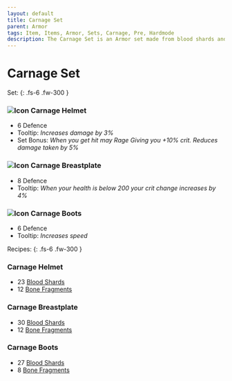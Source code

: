 ```yaml
---
layout: default
title: Carnage Set
parent: Armor
tags: Item, Items, Armor, Sets, Carnage, Pre, Hardmode
description: The Carnage Set is an Armor set made from blood shards and bone fragments and is a mid pre-hardmode set.
---
```


# Carnage Set

Set: 
{: .fs-6 .fw-300 }
### ![Icon](https://github.com/koekmeneer/SupernovaMod/blob/main/Items/Armor/PreHardmode/Carnage/CarnageHelm.png?raw=true) Carnage Helmet
- 6 Defence
- Tooltip: *Increases damage by 3%*
- Set Bonus: *When you get hit may Rage Giving you +10% crit. Reduces damage taken by 5%*

 ### ![Icon](https://github.com/koekmeneer/SupernovaMod/blob/main/Items/Armor/PreHardmode/Carnage/CarnageBreastplate.png?raw=true) Carnage Breastplate 
- 8 Defence
- Tooltip: *When your health is below 200 your crit change increases by 4%*


### ![Icon](https://github.com/koekmeneer/SupernovaMod/blob/main/Items/Armor/PreHardmode/Carnage/CarnageBoots.png?raw=true) Carnage  Boots
- 6 Defence
- Tooltip: *Increases speed*


Recipes: 
{: .fs-6 .fw-300 }
### Carnage Helmet
- 23 [Blood Shards](https://koekmeneer.github.io/SupernovaMod/docs/items/materials/blood_shards)
- 12 [Bone Fragments](https://koekmeneer.github.io/SupernovaMod/docs/items/materials/bone_fragment)


### Carnage Breastplate
- 30 [Blood Shards](https://koekmeneer.github.io/SupernovaMod/docs/items/materials/blood_shards)
- 12 [Bone Fragments](https://koekmeneer.github.io/SupernovaMod/docs/items/materials/bone_fragment)


### Carnage Boots
- 27 [Blood Shards](https://koekmeneer.github.io/SupernovaMod/docs/items/materials/blood_shards)
- 8 [Bone Fragments](https://koekmeneer.github.io/SupernovaMod/docs/items/materials/bone_fragment)